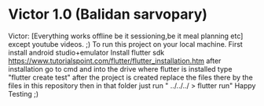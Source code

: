 # Victor 1.0 (Balidan sarvopary)
Victor: [Everything works offline be it sessioning,be it meal planning etc] except youtube videos. ;)
To run this project on your local machine.
First install android studio+emulator
Install flutter sdk https://www.tutorialspoint.com/flutter/flutter_installation.htm
after installation go to cmd and into the drive where flutter is installed type "flutter create test"
after the project is created replace the files there by the files in this repository
then in that folder just run " ../../../ > flutter run"
Happy Testing ;)
